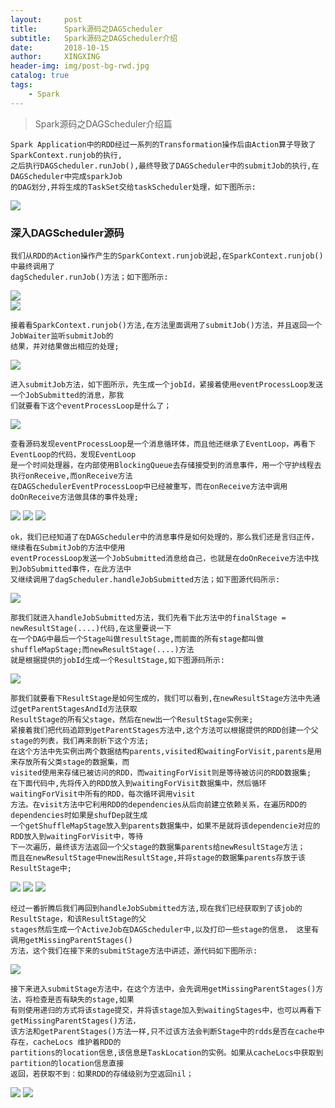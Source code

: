 ```yaml
---
layout:     post
title:      Spark源码之DAGScheduler
subtitle:   Spark源码之DAGScheduler介绍
date:       2018-10-15
author:     XINGXING
header-img: img/post-bg-rwd.jpg
catalog: true
tags:
    - Spark
---
```


>
>Spark源码之DAGScheduler介绍篇
> 

    Spark Application中的RDD经过一系列的Transformation操作后由Action算子导致了SparkContext.runjob的执行,
    之后执行DAGScheduler.runJob(),最终导致了DAGScheduler中的submitJob的执行,在DAGScheduler中完成sparkJob
    的DAG划分,并将生成的TaskSet交给taskScheduler处理，如下图所示:

![](https://ws2.sinaimg.cn/large/006tNbRwgy1fwaee7mjwfj314i0k8q81.jpg)

### 深入DAGScheduler源码

    我们从RDD的Action操作产生的SparkContext.runjob说起,在SparkContext.runjob()中最终调用了
    dagScheduler.runJob()方法；如下图所示:
    
![](https://ws3.sinaimg.cn/large/006tNbRwly1fwaz2ykk33j318i09iq37.jpg)  
![](https://ws2.sinaimg.cn/large/006tNbRwgy1fwaetpjg0dj31js0omta7.jpg)

    接着看SparkContext.runjob()方法,在方法里面调用了submitJob()方法，并且返回一个JobWaiter监听submitJob的
    结果，并对结果做出相应的处理;
    
![](https://ws4.sinaimg.cn/large/006tNbRwly1fwaz4k1b11j31jq0tu406.jpg)

    进入submitJob方法，如下图所示，先生成一个jobId，紧接着使用eventProcessLoop发送一个JobSubmitted的消息，那我
    们就要看下这个eventProcessLoop是什么了；
    
![](https://ws1.sinaimg.cn/large/006tNbRwgy1fwaf3ej89vj31ey13smzc.jpg)

    查看源码发现eventProcessLoop是一个消息循环体，而且他还继承了EventLoop，再看下EventLoop的代码，发现EventLoop
    是一个时间处理器，在内部使用BlockingQueue去存储接受到的消息事件，用一个守护线程去执行onReceive,而onReceive方法
    在DAGSchedulerEventProcessLoop中已经被重写，而在onReceive方法中调用doOnReceive方法做具体的事件处理;

![](https://ws2.sinaimg.cn/large/006tNbRwgy1fwaf5bggkzj31ee04i3yl.jpg)
![](https://ws2.sinaimg.cn/large/006tNbRwly1fwaz79gvz9j31kw0yvtau.jpg)
![](https://ws2.sinaimg.cn/large/006tNbRwly1fwaz67tr1dj31km14075x.jpg)

    ok，我们已经知道了在DAGScheduler中的消息事件是如何处理的，那么我们还是言归正传，继续看在SubmitJob的方法中使用
    eventProcessLoop发送一个JobSubmitted消息给自己，也就是在doOnReceive方法中找到JobSubmitted事件，在此方法中
    又继续调用了dagScheduler.handleJobSubmitted方法；如下图源代码所示:

![](https://ws1.sinaimg.cn/large/006tNbRwly1fwazeilze8j31kq056q38.jpg)

    那我们就进入handleJobSubmitted方法，我们先看下此方法中的finalStage = newResultStage(....)代码,在这里要说一下
    在一个DAG中最后一个Stage叫做resultStage,而前面的所有stage都叫做shuffleMapStage;而newResultStage(....)方法
    就是根据提供的jobId生成一个ResultStage,如下图源码所示:

![](https://ws1.sinaimg.cn/large/006tNbRwly1fwaziw935hj31fg0wy40d.jpg)

    那我们就要看下ResultStage是如何生成的，我们可以看到,在newResultStage方法中先通过getParentStagesAndId方法获取
    ResultStage的所有父stage，然后在new出一个ResultStage实例来;
    紧接着我们把代码追踪到getParentStages方法中,这个方法可以根据提供的RDD创建一个父stage的列表，我们再来剖析下这个方法; 
    在这个方法中先实例出两个数据结构parents,visited和waitingForVisit,parents是用来存放所有父类stage的数据集，而
    visited使用来存储已被访问的RDD，而waitingForVisit则是等待被访问的RDD数据集;
    在下面代码中,先将传入的RDD放入到waitingForVisit数据集中，然后循环waitingForVisit中所有的RDD，每次循环调用visit
    方法。在visit方法中它利用RDD的dependencies从后向前建立依赖关系，在遍历RDD的dependencies时如果是shufDep就生成
    一个getShuffleMapStage放入到parents数据集中，如果不是就将该dependencie对应的RDD放入到waitingForVisit中，等待
    下一次遍历，最终该方法返回一个父stage的数据集parents给newResultStage方法；
    而且在newResultStage中new出ResultStage,并将stage的数据集parents存放于该ResultStage中;

![](https://ws3.sinaimg.cn/large/006tNbRwly1fwazr8g0dej31fa0g80tg.jpg)
![](https://ws1.sinaimg.cn/large/006tNbRwly1fwb00ckoawj31f006aq37.jpg)
![](https://ws1.sinaimg.cn/large/006tNbRwly1fwb018bh0qj31dk10kwg9.jpg)
     
    经过一番折腾后我们再回到handleJobSubmitted方法,现在我们已经获取到了该job的ResultStage，和该ResultStage的父
    stages然后生成一个ActiveJob在DAGScheduler中,以及打印一些stage的信息， 这里有调用getMissingParentStages()
    方法，这个我们在接下来的submitStage方法中讲述，源代码如下图所示:
    
![](https://ws3.sinaimg.cn/large/006tNbRwly1fwb19lz1c1j31im0pqq4q.jpg)

    接下来进入submitStage方法中，在这个方法中，会先调用getMissingParentStages()方法，将检查是否有缺失的stage,如果
    有则使用递归的方式将该stage提交，并将该stage加入到waitingStages中，也可以再看下getMissingParentStages()方法，
    该方法和getParentStages()方法一样,只不过该方法会判断Stage中的rdds是否在cache中存在，cacheLocs 维护着RDD的
    partitions的location信息,该信息是TaskLocation的实例。如果从cacheLocs中获取到partition的location信息直接
    返回，若获取不到：如果RDD的存储级别为空返回nil；
    
![](https://ws2.sinaimg.cn/large/006tNbRwly1fwb1jbm6xvj31iq0u075s.jpg)
![](https://ws4.sinaimg.cn/large/006tNbRwly1fwb2gwuwmfj319i14ywgh.jpg)
    
    
    
